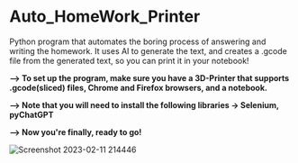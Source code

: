 # Auto_HomeWork_Printer
Python program that automates the boring process of answering and writing the homework.
It uses AI to generate the text, and creates a .gcode file from the generated text, so you can print it in your notebook!







<b>--> To set up the program, make sure you have a 3D-Printer that supports .gcode(sliced) files, Chrome and Firefox browsers, and a notebook.</b>

<b>--> Note that you will need to install the following libraries -> Selenium, pyChatGPT</b>

<b>--> Now you're finally, ready to go!</b>






![Screenshot 2023-02-11 214446](https://user-images.githubusercontent.com/65309980/218278158-868c603d-736e-481d-974e-c574bda715a2.png)

